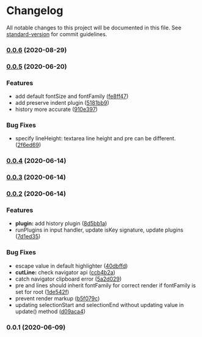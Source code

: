 # Changelog

All notable changes to this project will be documented in this file. See [standard-version](https://github.com/conventional-changelog/standard-version) for commit guidelines.

### [0.0.6](https://github.com/petersolopov/yace/compare/v0.0.5...v0.0.6) (2020-08-29)

### [0.0.5](https://github.com/petersolopov/yace/compare/v0.0.4...v0.0.5) (2020-06-20)


### Features

* add default fontSize and fontFamily ([fe8ff47](https://github.com/petersolopov/yace/commit/fe8ff47dc8e1309b7401e79088163ddc07994e4a))
* add preserve indent plugin ([5181bb9](https://github.com/petersolopov/yace/commit/5181bb97f6f51d2216868b8ddda7a27565cd90e2))
* history more accurate ([910e397](https://github.com/petersolopov/yace/commit/910e397af2b7dfa8fa561ae1dffe0ed96adf9938))


### Bug Fixes

* specify lineHeight: textarea line height and pre can be different. ([2f6ed69](https://github.com/petersolopov/yace/commit/2f6ed69decce3adb66334235ec742ff6509521a4))

### [0.0.4](https://github.com/petersolopov/yace/compare/v0.0.3...v0.0.4) (2020-06-14)

### [0.0.3](https://github.com/petersolopov/yace/compare/v0.0.2...v0.0.3) (2020-06-14)

### [0.0.2](https://github.com/petersolopov/yace/compare/v0.0.1...v0.0.2) (2020-06-14)


### Features

* **plugin:** add history plugin ([8d5bb1a](https://github.com/petersolopov/yace/commit/8d5bb1a65cb2ca1473d8cb15021f3e244164a654))
* runPlugins in input handler, update isKey signature, update plugins ([7d1ed35](https://github.com/petersolopov/yace/commit/7d1ed35f9f1fe41b9dd2da3eec768af778fcb988))


### Bug Fixes

* escape value in default highlighter ([40dbffd](https://github.com/petersolopov/yace/commit/40dbffda90fb3eb5efc0c389b25eabd19d9992ac))
* **cutLine:** check navigator api ([ccb4b2a](https://github.com/petersolopov/yace/commit/ccb4b2a76b609122573342769f0e8817fbafb346))
* catch navigator clipboard error ([5a2d029](https://github.com/petersolopov/yace/commit/5a2d029edca83b9f5e8dbaed9632a304a1dd8e27))
* pre and lines should inherit fontFamily for correct render if fontFamily is set for root ([1de542f](https://github.com/petersolopov/yace/commit/1de542ff0b1e932805283baac4987c5fe4de56f4))
* prevent render markup ([b5f079c](https://github.com/petersolopov/yace/commit/b5f079c6063fc8eec7e729dbd706a931fb3d18ef))
* updating selectionStart and selectionEnd without updating value in update() method ([d09aca4](https://github.com/petersolopov/yace/commit/d09aca491ea4096df3eb1af87b15d9899901af49))

### 0.0.1 (2020-06-09)
